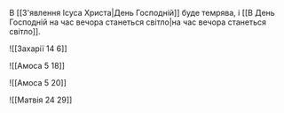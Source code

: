 В [[З'явлення Ісуса Христа|День Господній]] буде темрява, і [[В День Господній на час вечора станеться світло|на час вечора станеться світло]].

![[Захарії 14 6]]

![[Амоса 5 18]]

![[Амоса 5 20]]

![[Матвія 24 29]]
